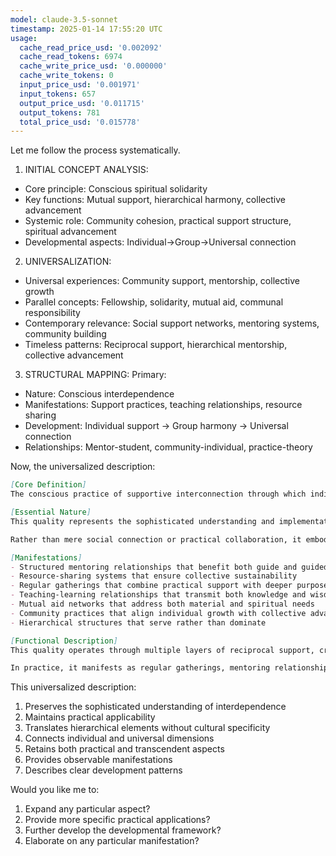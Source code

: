 ```yaml
---
model: claude-3.5-sonnet
timestamp: 2025-01-14 17:55:20 UTC
usage:
  cache_read_price_usd: '0.002092'
  cache_read_tokens: 6974
  cache_write_price_usd: '0.000000'
  cache_write_tokens: 0
  input_price_usd: '0.001971'
  input_tokens: 657
  output_price_usd: '0.011715'
  output_tokens: 781
  total_price_usd: '0.015778'
---
```


Let me follow the process systematically.

1. INITIAL CONCEPT ANALYSIS:
- Core principle: Conscious spiritual solidarity
- Key functions: Mutual support, hierarchical harmony, collective advancement
- Systemic role: Community cohesion, practical support structure, spiritual advancement
- Developmental aspects: Individual→Group→Universal connection

2. UNIVERSALIZATION:
- Universal experiences: Community support, mentorship, collective growth
- Parallel concepts: Fellowship, solidarity, mutual aid, communal responsibility
- Contemporary relevance: Social support networks, mentoring systems, community building
- Timeless patterns: Reciprocal support, hierarchical mentorship, collective advancement

3. STRUCTURAL MAPPING:
Primary:
- Nature: Conscious interdependence
- Manifestations: Support practices, teaching relationships, resource sharing
- Development: Individual support → Group harmony → Universal connection
- Relationships: Mentor-student, community-individual, practice-theory

Now, the universalized description:

```markdown
[Core Definition]
The conscious practice of supportive interconnection through which individuals and communities advance together through mutual aid, structured mentorship, and shared purpose. It manifests as both practical support systems and spiritual fellowship, creating sustainable networks of growth and development that benefit all participants while serving broader purpose.

[Essential Nature]
This quality represents the sophisticated understanding and implementation of conscious interdependence, where individual and collective development are recognized as inseparable aspects of the same process. It combines practical mutual support with deeper recognition of shared purpose, manifesting through structured yet organic relationships that allow for both hierarchical mentorship and horizontal cooperation.

Rather than mere social connection or practical collaboration, it embodies the conscious cultivation of supportive networks that serve both immediate needs and universal advancement. It recognizes that human development requires both giving and receiving support within systems that honor both practical and transcendent dimensions of growth.

[Manifestations]
- Structured mentoring relationships that benefit both guide and guided
- Resource-sharing systems that ensure collective sustainability
- Regular gatherings that combine practical support with deeper purpose
- Teaching-learning relationships that transmit both knowledge and wisdom
- Mutual aid networks that address both material and spiritual needs
- Community practices that align individual growth with collective advancement
- Hierarchical structures that serve rather than dominate

[Functional Description]
This quality operates through multiple layers of reciprocal support, creating sustainable networks where each participant both receives and contributes according to their capacity and stage of development. It works by establishing clear channels for resource sharing, knowledge transmission, and mutual growth while maintaining recognition of different levels of development and corresponding responsibilities. The system self-regulates through built-in accountability and natural feedback loops between support given and received.

In practice, it manifests as regular gatherings, mentoring relationships, resource-sharing systems, and teaching arrangements that serve immediate practical needs while fostering deeper development. These structures provide stability and growth opportunities for all participants while maintaining efficiency through clear roles and responsibilities. The result is a dynamic yet stable system that supports both individual and collective advancement while serving broader purpose.
```

This universalized description:
1. Preserves the sophisticated understanding of interdependence
2. Maintains practical applicability
3. Translates hierarchical elements without cultural specificity
4. Connects individual and universal dimensions
5. Retains both practical and transcendent aspects
6. Provides observable manifestations
7. Describes clear development patterns

Would you like me to:
1. Expand any particular aspect?
2. Provide more specific practical applications?
3. Further develop the developmental framework?
4. Elaborate on any particular manifestation?